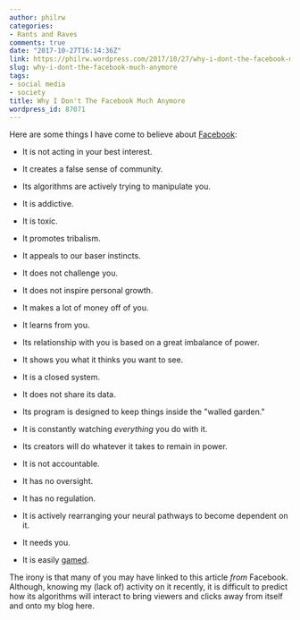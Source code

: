 ```yaml
---
author: philrw
categories:
- Rants and Raves
comments: true
date: "2017-10-27T16:14:36Z"
link: https://philrw.wordpress.com/2017/10/27/why-i-dont-the-facebook-much-anymore/
slug: why-i-dont-the-facebook-much-anymore
tags:
- social media
- society
title: Why I Don't The Facebook Much Anymore
wordpress_id: 87071
---
```


Here are some things I have come to believe about [Facebook](https://www.facebook.com/):



	
  * It is not acting in your best interest.

	
  * It creates a false sense of community.

	
  * Its algorithms are actively trying to manipulate you.

	
  * It is addictive.

	
  * It is toxic.

	
  * It promotes tribalism.

	
  * It appeals to our baser instincts.

	
  * It does not challenge you.

	
  * It does not inspire personal growth.

	
  * It makes a lot of money off of you.

	
  * It learns from you.

	
  * Its relationship with you is based on a great imbalance of power.

	
  * It shows you what it thinks you want to see.

	
  * It is a closed system.

	
  * It does not share its data.

	
  * Its program is designed to keep things inside the "walled garden."

	
  * It is constantly watching _everything_ you do with it.

	
  * Its creators will do whatever it takes to remain in power.

	
  * It is not accountable.

	
  * It has no oversight.

	
  * It has no regulation.

	
  * It is actively rearranging your neural pathways to become dependent on it.

	
  * It needs you.

	
  * It is easily [gamed](https://en.wikipedia.org/wiki/Gaming_the_system).


The irony is that many of you may have linked to this article _from_ Facebook. Although, knowing my (lack of) activity on it recently, it is difficult to predict how its algorithms will interact to bring viewers and clicks away from itself and onto my blog here.
